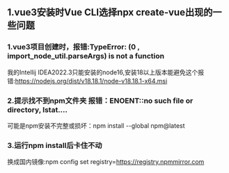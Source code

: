 ## 1.vue3安装时Vue CLI选择npx create-vue出现的一些问题
### 1.vue3项目创建时，报错:TypeError: (0 , import_node_util.parseArgs) is not a function
我的Intellij IDEA2022.3只能安装的node16,安装18以上版本能避免这个报错:https://nodejs.org/dist/v18.18.1/node-v18.18.1-x64.msi
### 2.提示找不到npm文件夹 报错：ENOENT::no such file or directory, lstat....
可能是npm安装不完整或损坏：npm install --global npm@latest 
### 3.运行npm install后卡住不动
换成国内镜像:npm config set registry=https://registry.npmmirror.com
